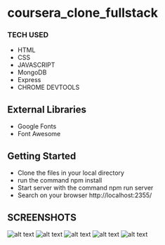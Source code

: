 # coursera_clone_fullstack


<p>



### TECH USED
  -   HTML
  -   CSS
  -   JAVASCRIPT
  -   MongoDB
  -   Express
  -   CHROME DEVTOOLS
  
  ## External Libraries

- Google Fonts
- Font Awesome

 ## Getting Started

 - Clone the files in your local directory
 - run the command npm install
 - Start server with the command npm run server
 - Search on your browser http://localhost:2355/
 
  ## SCREENSHOTS
  
  ![alt text](https://cdn.hashnode.com/res/hashnode/image/upload/v1627122460488/xSxCDngOy.jpeg?auto=compress,format&format=webp)
  ![alt text](https://cdn.hashnode.com/res/hashnode/image/upload/v1627122931638/KmK0azs0-.jpeg?auto=compress,format&format=webp)
  ![alt text](https://cdn.hashnode.com/res/hashnode/image/upload/v1627123272599/dntKvC061.jpeg?auto=compress,format&format=webp)
  ![alt text](https://cdn.hashnode.com/res/hashnode/image/upload/v1627123652353/QPn0z23wS.jpeg?auto=compress,format&format=webp)
  ![alt text](https://cdn.hashnode.com/res/hashnode/image/upload/v1627124031902/1pmDBtcAYa.jpeg?auto=compress,format&format=webp)
